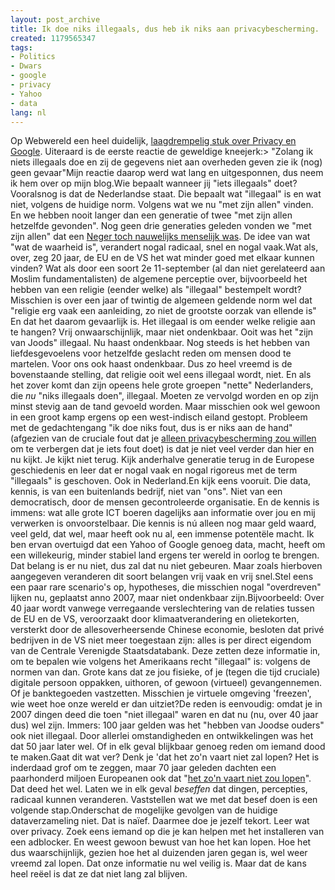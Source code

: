 ```yaml
---
layout: post_archive
title: Ik doe niks illegaals, dus heb ik niks aan privacybescherming.
created: 1179565347
tags:
- Politics
- Dwars
- google
- privacy
- Yahoo
- data
lang: nl
---
```

Op Webwereld een heel duidelijk, [laagdrempelig stuk over Privacy en Google](http://www.webwereld.nl/articles/46452/google-s-verklikkernetwerk.html). Uiteraard is de eerste reactie de geweldige kneejerk:>  "Zolang ik niets illegaals doe en zij de gegevens niet aan overheden geven zie ik (nog) geen gevaar"Mijn reactie daarop werd wat lang en uitgesponnen, dus neem ik hem over op mijn blog.Wie bepaalt wanneer jij "iets illegaals" doet? Vooralsnog is dat de Nederlandse staat. Die bepaalt wat "illegaal" is en wat niet, volgens de huidige norm. Volgens wat we nu "met zijn allen" vinden. En we hebben nooit langer dan een generatie of twee "met zijn allen hetzelfde gevonden". Nog geen drie generaties geleden vonden we "met zijn allen" dat een [Neger toch nauwelijks menselijk was](http://nl.wikipedia.org/wiki/Saartjie_Baartman). De idee van wat "wat de waarheid is", verandert nogal radicaal, snel en nogal vaak.Wat als, over, zeg 20 jaar, de EU en de VS het wat minder goed met elkaar kunnen vinden? Wat als door een soort 2e 11-september (al dan niet gerelateerd aan Moslim fundamentalisten) de algemene perceptie over, bijvoorbeeld het hebben van een religie (eender welke) als "illegaal" bestempelt wordt? Misschien is over een jaar of twintig de algemeen geldende norm wel dat "religie erg vaak een aanleiding, zo niet de grootste oorzak van ellende is" En dat het daarom gevaarlijk is. Het illegaal is om eender welke religie aan te hangen? Vrij onwaarschijnlijk, maar niet ondenkbaar. Ooit was het "zijn van Joods" illegaal. Nu haast ondenkbaar. Nog steeds is het hebben van liefdesgevoelens voor hetzelfde geslacht reden om mensen dood te martelen. Voor ons ook haast ondenkbaar. Dus zo heel vreemd is de bovenstaande stelling, dat religie ooit wel eens illegaal wordt, niet. En als het zover komt dan zijn opeens hele grote groepen "nette" Nederlanders, die _nu_ "niks illegaals doen", illegaal. Moeten ze vervolgd worden en op zijn minst stevig aan de tand gevoeld worden. Maar misschien ook wel gewoon in een groot kamp ergens op een west-indisch eiland gestopt. Probleem met de gedachtengang "ik doe niks fout, dus is er niks aan de hand" (afgezien van de cruciale fout dat je [alleen privacybescherming zou willen](http://www.schneier.com/blog/archives/2006/05/the_value_of_pr.html) om te verbergen dat je iets fout doet) is dat je niet veel verder dan hier en nu kijkt. Je kijkt niet terug. Kijk anderhalve generatie terug in de Europese geschiedenis en leer dat er nogal vaak en nogal rigoreus met de term "illegaals" is geschoven. Ook in Nederland.En kijk eens vooruit. Die data, kennis, is van een buitenlands bedrijf, niet van "ons". Niet van een democratisch, door de mensen gecontroleerde organisatie. En de kennis is immens: wat alle grote ICT boeren dagelijks aan informatie over jou en mij verwerken is onvoorstelbaar. Die kennis is nú alleen nog maar geld waard, veel geld, dat wel, maar heeft ook nu al, een immense potentële macht. Ik ben ervan overtuigd dat een Yahoo of Google genoeg data, macht, heeft om een willekeurig, minder stabiel land ergens ter wereld in oorlog te brengen. Dat belang is er nu niet, dus zal dat nu niet gebeuren. Maar zoals hierboven aangegeven veranderen dit soort belangen vrij vaak en vrij snel.Stel eens een paar rare scenario's op, hypotheses, die misschien nogal "overdreven" lijken nu, geplaatst anno 2007, maar niet ondenkbaar zijn.Bijvoorbeeld: Over 40 jaar wordt vanwege verregaande verslechtering van de relaties tussen de EU en de VS, veroorzaakt door klimaatverandering en olietekorten, versterkt door de allesoverheersende Chinese economie, besloten dat privé bedrijven in de VS niet meer toegestaan zijn: alles is per direct eigendom van de Centrale Verenigde Staatsdatabank. Deze zetten deze informatie in, om te bepalen wie volgens het Amerikaans recht "illegaal" is: volgens de normen van dan. Grote kans dat ze jou fisieke, of je (tegen die tijd cruciale) digitale persoon oppakken, uithoren, of gewoon (virtueel) gevangennemen. Of je banktegoeden vastzetten. Misschien je virtuele omgeving 'freezen', wie weet hoe onze wereld er dan uitziet?De reden is eenvoudig: omdat je in 2007 dingen deed die toen "niet illegaal" waren en dat nu (nu, over 40 jaar dus) wel zijn. Immers: 100 jaar gelden was het "hebben van Joodse ouders" ook niet illegaal. Door allerlei omstandigheden en ontwikkelingen was het dat 50 jaar later wel. Of in elk geval blijkbaar genoeg reden om iemand dood te maken.Gaat dit wat ver? Denk je 'dat het zo'n vaart niet zal lopen? Het is inderdaad grof om te zeggen, maar 70 jaar geleden dachten een paarhonderd miljoen Europeanen ook dat "[het zo'n vaart niet zou lopen](http://nl.wikipedia.org/wiki/Lijst_van_Duitse_woorden_en_uitdrukkingen_in_de_Nederlandse_taal#Veel_gebruikt_2)". Dat deed het wel. Laten we in elk geval _beseffen_ dat dingen, percepties, radicaal kunnen veranderen. Vaststellen wat we met dat besef doen is een volgende stap.Onderschat de mogelijke gevolgen van de huidige dataverzameling niet. Dat is naïef. Daarmee doe je jezelf tekort. Leer wat over privacy. Zoek eens iemand op die je kan helpen met het installeren van een adblocker. En weest gewoon bewust van hoe het kan lopen. Hoe het dus waarschijnlijk, gezien hoe het al duizenden jaren gegan is, wel weer vreemd zal lopen. Dat onze informatie nu wel veilig is. Maar dat de kans heel reëel is dat ze dat niet lang zal blijven.
